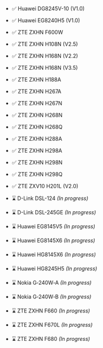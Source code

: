 * ✅ Huawei DG8245V-10 (V1.0)
* ✅ Huawei EG8240H5 (V1.0)
* ✅ ZTE ZXHN F600W
* ✅ ZTE ZXHN H108N (V2.5)
* ✅ ZTE ZXHN H168N (V2.2)
* ✅ ZTE ZXHN H168N (V3.5)
* ✅ ZTE ZXHN H188A
* ✅ ZTE ZXHN H267A
* ✅ ZTE ZXHN H267N
* ✅ ZTE ZXHN H268N
* ✅ ZTE ZXHN H268Q
* ✅ ZTE ZXHN H288A
* ✅ ZTE ZXHN H298A
* ✅ ZTE ZXHN H298N
* ✅ ZTE ZXHN H298Q
* ✅ ZTE ZXV10 H201L (V2.0)

* ⌛ D-Link DSL-124 *(In progress)*
* ⌛ D-Link DSL-245GE *(In progress)*
* ⌛ Huawei EG8145V5 *(In progress)*
* ⌛ Huawei EG8145X6 *(In progress)*
* ⌛ Huawei HG8145X6 *(In progress)*
* ⌛ Huawei HG8245H5 *(In progress)*
* ⌛ Nokia G‑240W‑A *(In progress)*
* ⌛ Nokia G‑240W‑B *(In progress)*
* ⌛ ZTE ZXHN F660 *(In progress)*
* ⌛ ZTE ZXHN F670L *(In progress)*
* ⌛ ZTE ZXHN F680 *(In progress)*